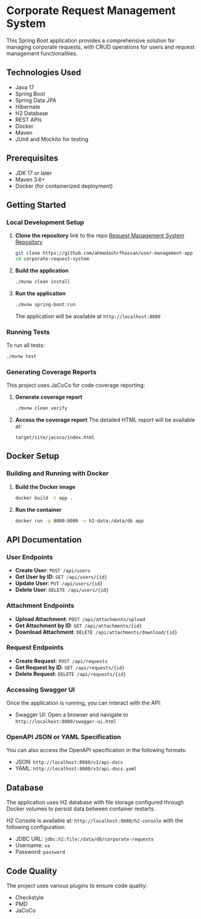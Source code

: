 # Corporate Request Management System

This Spring Boot application provides a comprehensive solution for managing corporate requests, with CRUD operations for users and request management functionalities.

## Technologies Used

- Java 17
- Spring Boot
- Spring Data JPA
- Hibernate
- H2 Database
- REST APIs
- Docker
- Maven
- JUnit and Mockito for testing

## Prerequisites

- JDK 17 or later
- Maven 3.6+
- Docker (for containerized deployment)

## Getting Started

### Local Development Setup

1. **Clone the repository**
   link to the repo [Request Management System Repository](https://github.com/ahmedashrfhassan/user-management-app)
   ```bash
   git clone https://github.com/ahmedashrfhassan/user-management-app
   cd corporate-request-system
   ```

2. **Build the application**
   ```bash
   ./mvnw clean install
   ```

3. **Run the application**
   ```bash
   ./mvnw spring-boot:run
   ```

   The application will be available at `http://localhost:8080`

### Running Tests

To run all tests:
```bash
./mvnw test
```

### Generating Coverage Reports

This project uses JaCoCo for code coverage reporting:

1. **Generate coverage report**
   ```bash
   ./mvnw clean verify
   ```

2. **Access the coverage report**
   The detailed HTML report will be available at:
   ```
   target/site/jacoco/index.html
   ```

## Docker Setup

### Building and Running with Docker

1. **Build the Docker image**
   ```bash
   docker build -t app .
   ```

2. **Run the container**
   ```bash
   docker run -p 8080:8080 -v h2-data:/data/db app
   ```

## API Documentation

### User Endpoints

- **Create User**: `POST /api/users`
- **Get User by ID**: `GET /api/users/{id}`
- **Update User**: `PUT /api/users/{id}`
- **Delete User**: `DELETE /api/users/{id}`

### Attachment Endpoints

- **Upload Attachment**: `POST /api/attachments/upload`
- **Get Attachment by ID**: `GET /api/attachments/{id}`
- **Download Attachment**: `DELETE /api/attachments/download/{id}`

### Request Endpoints

- **Create Request**: `POST /api/requests`
- **Get Request by ID**: `GET /api/requests/{id}`
- **Delete Request**: `DELETE /api/requests/{id}`

### Accessing Swagger UI

Once the application is running, you can interact with the API:

- Swagger UI: Open a browser and navigate to `http://localhost:8080/swagger-ui.html`

### OpenAPI JSON or YAML Specification

You can also access the OpenAPI specification in the following formats:

- JSON: `http://localhost:8080/v3/api-docs`
- YAML: `http://localhost:8080/v3/api-docs.yaml`

## Database

The application uses H2 database with file storage configured through Docker volumes to persist data between container restarts.

H2 Console is available at: `http://localhost:8080/h2-console` with the following configuration:
- JDBC URL: `jdbc:h2:file:/data/db/corporate-requests`
- Username: `sa`
- Password: `password`

## Code Quality

The project uses various plugins to ensure code quality:

- Checkstyle
- PMD
- JaCoCo
